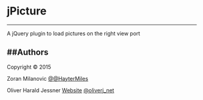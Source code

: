 # jPicture
---------------
A jQuery plugin to load pictures on the right view port

##Authors 
--------------
Copyright © 2015

Zoran Milanovic  [@@HayterMiles ](https://twitter.com/HayterMiles) 

Oliver Harald Jessner [Website](http://oliverj.net) [@oliverj_net](https://twitter.com/oliverj_net) 
